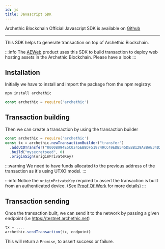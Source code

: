 ```yaml
---
id: js
title: Javascript SDK
---
```


Archethic Blockchain Official Javascript SDK is available on [Github](https://github.com/archethic-foundation/libjs)

---

This SDK helps to generate transaction on top of Archethic Blockchain.

:::info
The [AEWeb](https://github.com/archethic-foundation/aeweb-cli) product uses this SDK to build transaction to deploy web hosting assets in the Archethic Blockchain. Please have a look
:::

## Installation

Initially we have to install and import the package from the npm registry:
```bash
npm install archethic
````

```js
const archethic = require('archethic')
```

## Transaction building

Then we can create a transaction by using the transaction builder

```js
const archethic = require('archethic')
const tx = archethic.newTransactionBuilder("transfer")
  .addUCOTransfer("0000B094E5C0245EB8DF519749CC49EDB545DEBB129A8BAE34D20D3E6118F64880CB", 10000)
  .build("mysecretseed", 0)
  .originSign(originPrivateKey)
```

:::warning
We need to have funds allocated to the previous address of the transaction as it's using UTXO model.
:::

:::info
  Notice the `originPrivateKey`  required to assert the transaction is built from an authenticated device. (See [Proof Of Work](/learn/arch-consensus/proof-of-work) for more details)
:::

## Transaction sending

Once the transaction built, we can send it to the network by passing a given endpoint (i.e https://testnet.archethic.net)

```js
tx = ....
archethic.sendTransaction(tx, endpoint)
```

This will return  a `Promise`, to assert  success or failure.
